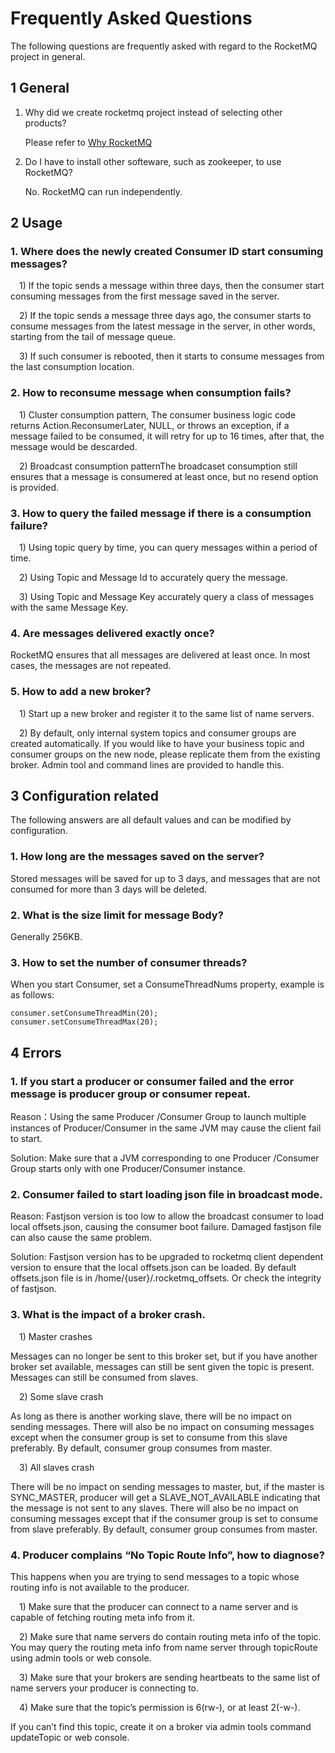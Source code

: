 # Frequently Asked Questions

The following questions are frequently asked with regard to the RocketMQ project in general.

## 1 General

1. Why did we create rocketmq project instead of selecting other products?

   Please refer to [Why RocketMQ](http://rocketmq.apache.org/docs/motivation)

2. Do I have to install other softeware, such as zookeeper, to use RocketMQ?

   No. RocketMQ can run independently.

## 2 Usage

### 1. Where does the newly created Consumer ID start consuming messages?

&#8195;1) If the topic sends a message within three days, then the consumer start consuming messages from the first message saved in the server.
  
&#8195;2) If the topic sends a message three days ago, the consumer starts to consume messages from the latest message in the server, in other words, starting from the tail of message queue.
  
&#8195;3) If such consumer is rebooted, then it starts to consume messages from the last consumption location.

### 2. How to reconsume message when consumption fails?

&#8195;1) Cluster consumption pattern, The consumer business logic code returns Action.ReconsumerLater, NULL, or throws an exception, if a message failed to be consumed, it will retry for up to 16 times, after that, the message would be descarded.
  
&#8195;2) Broadcast consumption patternThe broadcaset consumption still ensures that a message is consumered at least once, but no resend option is provided.

### 3. How to query the failed message if there is a consumption failure?

&#8195;1) Using topic query by time, you can query messages within a period of time.
  
&#8195;2) Using Topic and Message Id to accurately query the message.
  
&#8195;3) Using Topic and Message Key accurately query a class of messages with the same Message Key.

### 4. Are messages delivered exactly once?

RocketMQ ensures that all messages are delivered at least once. In most cases, the messages are not repeated.

### 5. How to add a new broker?

&#8195;1) Start up a new broker and register it to the same list of name servers.
  
&#8195;2) By default, only internal system topics and consumer groups are created automatically. If you would like to have your business topic and consumer groups on the new node, please replicate them from the existing broker. Admin tool and command lines are provided to handle this.

## 3 Configuration related

The following answers are all default values and can be modified by configuration.

### 1. How long are the messages saved on the server?

Stored messages will be saved for up to 3 days, and messages that are not consumed for more than 3 days will be deleted.

### 2. What is the size limit for message Body?

Generally 256KB.

### 3. How to set the number of consumer threads?

When you start Consumer, set a ConsumeThreadNums property, example is as follows:
```
consumer.setConsumeThreadMin(20);
consumer.setConsumeThreadMax(20);
```

## 4 Errors

### 1. If you start a producer or consumer failed and the error message is producer group or consumer repeat.

Reason：Using the same Producer /Consumer Group to launch multiple instances of Producer/Consumer in the same JVM may cause the client fail to start.

Solution: Make sure that a JVM corresponding to one Producer /Consumer Group starts only with one Producer/Consumer instance.

### 2. Consumer failed to start loading json file in broadcast mode.

Reason: Fastjson version is too low to allow the broadcast consumer to load local offsets.json, causing the consumer boot failure. Damaged fastjson file can also cause the same problem.

Solution: Fastjson version has to be upgraded to rocketmq client dependent version to ensure that the local offsets.json can be loaded. By default offsets.json file is in /home/{user}/.rocketmq_offsets. Or check the integrity of fastjson.

### 3. What is the impact of a broker crash.

&#8195;1) Master crashes

Messages can no longer be sent to this broker set, but if you have another broker set available, messages can still be sent given the topic is present. Messages can still be consumed from slaves.

&#8195;2) Some slave crash

As long as there is another working slave, there will be no impact on sending messages. There will also be no impact on consuming messages except when the consumer group is set to consume from this slave preferably. By default, consumer group consumes from master.

&#8195;3) All slaves crash

There will be no impact on sending messages to master, but, if the master is SYNC_MASTER, producer will get a SLAVE_NOT_AVAILABLE indicating that the message is not sent to any slaves. There will also be no impact on consuming messages except that if the consumer group is set to consume from slave preferably. By default, consumer group consumes from master.

### 4. Producer complains “No Topic Route Info”, how to diagnose?

This happens when you are trying to send messages to a topic whose routing info is not available to the producer.

&#8195;1) Make sure that the producer can connect to a name server and is capable of fetching routing meta info from it.
  
&#8195;2) Make sure that name servers do contain routing meta info of the topic. You may query the routing meta info from name server through topicRoute using admin tools or web console.
  
&#8195;3) Make sure that your brokers are sending heartbeats to the same list of name servers your producer is connecting to.
  
&#8195;4) Make sure that the topic’s permission is 6(rw-), or at least 2(-w-).

If you can’t find this topic, create it on a broker via admin tools command updateTopic or web console.
